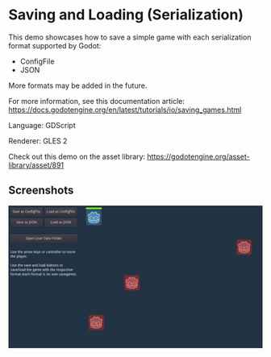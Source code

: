 # Saving and Loading (Serialization)

This demo showcases how to save a simple game with each serialization
format supported by Godot:

- ConfigFile
- JSON

More formats may be added in the future.

For more information, see this documentation article:
https://docs.godotengine.org/en/latest/tutorials/io/saving_games.html

Language: GDScript

Renderer: GLES 2

Check out this demo on the asset library: https://godotengine.org/asset-library/asset/891

## Screenshots

![Screenshot](screenshots/save_load.png)
